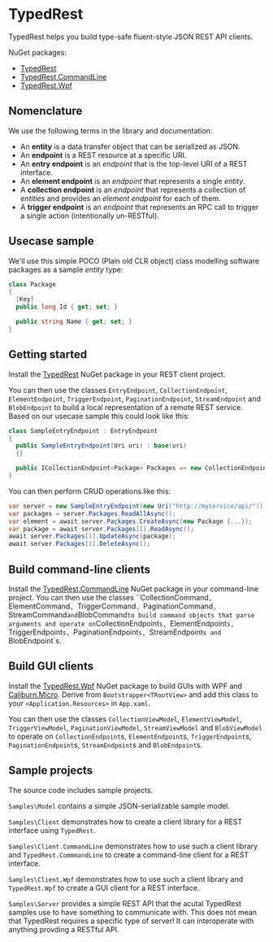 # TypedRest

TypedRest helps you build type-safe fluent-style JSON REST API clients.

NuGet packages:
* [TypedRest](https://www.nuget.org/packages/TypedRest/)
* [TypedRest.CommandLine](https://www.nuget.org/packages/TypedRest.CommandLine/)
* [TypedRest.Wpf](https://www.nuget.org/packages/TypedRest.Wpf/)


## Nomenclature

We use the following terms in the library and documentation:
* An __entity__ is a data transfer object that can be serialized as JSON.
* An __endpoint__ is a REST resource at a specific URI.
* An __entry endpoint__ is an _endpoint_ that is the top-level URI of a REST interface.
* An __element endpoint__ is an _endpoint_ that represents a single _entity_.
* A __collection endpoint__ is an _endpoint_ that represents a collection of _entities_ and provides an _element endpoint_ for each of them.
* A __trigger endpoint__ is an _endpoint_ that represents an RPC call to trigger a single action (intentionally un-RESTful).


## Usecase sample

We'll use this simple POCO (Plain old CLR object) class modelling software packages as a sample _entity_ type:
```cs
class Package
{
  [Key]
  public long Id { get; set; }

  public string Name { get; set; }
}
```


## Getting started

Install the [TypedRest](https://www.nuget.org/packages/TypedRest/) NuGet package in your REST client project.

You can then use the classes `EntryEndpoint`, `CollectionEndpoint`, `ElementEndpoint`, `TriggerEndpoint`, `PaginationEndpoint`, `StreamEndpoint` and `BlobEndpoint` to build a local representation of a remote REST service. Based on our usecase sample this could look like this:
```cs
class SampleEntryEndpoint : EntryEndpoint
{
  public SampleEntryEndpoint(Uri uri) : base(uri)
  {}

  public ICollectionEndpoint<Package> Packages => new CollectionEndpoint<Package>(this, relativeUri: "packages");
}
```

You can then perform CRUD operations like this:
```cs
var server = new SampleEntryEndpoint(new Uri("http://myservice/api/"));
var packages = server.Packages.ReadAllAsync();
var element = await server.Packages.CreateAsync(new Package {...});
var package = await server.Packages[1].ReadAsync();
await server.Packages[1].UpdateAsync(package);
await server.Packages[1].DeleteAsync();
```


## Build command-line clients

Install the [TypedRest.CommandLine](https://www.nuget.org/packages/TypedRest.CommandLine/) NuGet package in your command-line project. You can then use the classes ``CollectionCommand`, `ElementCommand`, `TriggerCommand`, `PaginationCommand`, `StreamCommand` and `BlobCommand` to build command objects that parse arguments and operate on `CollectionEndpoint`s, `ElementEndpoint`s, `TriggerEndpoint`s, `PaginationEndpoint`s, `StreamEndpoint`s and `BlobEndpoint`s.


## Build GUI clients

Install the [TypedRest.Wpf](https://www.nuget.org/packages/TypedRest.Wpf/) NuGet package to build GUIs with WPF and [Caliburn.Micro](http://caliburnmicro.com/). Derive from `Bootstrapper<TRootView>` and add this class to your `<Application.Resources>` in `App.xaml`.

You can then use the classes `CollectionViewModel`, `ElementViewModel`, `TriggerViewModel`, `PaginationViewModel`, `StreamViewModel` and `BlobViewModel` to operate on `CollectionEndpoint`s, `ElementEndpoint`s, `TriggerEndpoint`s, `PaginationEndpoint`s, `StreamEndpoint`s and `BlobEndpoint`s.


## Sample projects

The source code includes sample projects.

`Samples\Model` contains a simple JSON-serializable sample model.

`Samples\Client` demonstrates how to create a client library for a REST interface using `TypedRest`.

`Samples\Client.CommandLine` demonstrates how to use such a client library and `TypedRest.CommmandLine` to create a command-line client for a REST interface.

`Samples\Client.Wpf` demonstrates how to use such a client library and `TypedRest.Wpf` to create a GUI client for a REST interface.

`Samples\Server` provides a simple REST API that the acutal TypedRest samples use to have something to communicate with. This does not mean that TypedRest requires a specific type of server! It can interoperate with anything provding a RESTful API.
